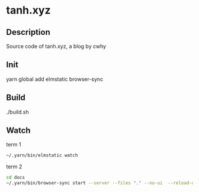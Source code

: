 # tanh.xyz

## Description
Source code of tanh.xyz, a blog by cwhy

## Init
yarn global add elmstatic browser-sync

## Build
./build.sh

## Watch
term 1
```bash
~/.yarn/bin/elmstatic watch
```

term 2
```bash
cd docs
~/.yarn/bin/browser-sync start --server --files "." --no-ui  --reload-delay 500 --reload-debounce 500
```
